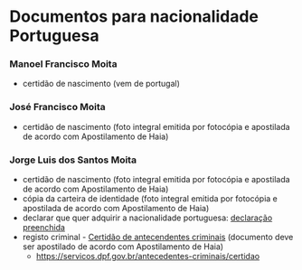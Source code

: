 # Documentos para nacionalidade Portuguesa

### Manoel Francisco Moita
- certidão de nascimento (vem de portugal)

### José Francisco Moita
- certidão de nascimento (foto integral emitida por fotocópia e apostilada de acordo com Apostilamento de Haia)

### Jorge Luis dos Santos Moita
- certidão de nascimento (foto integral emitida por fotocópia e apostilada de acordo com Apostilamento de Haia)
- cópia da carteira de identidade (foto integral emitida por fotocópia e apostilada de acordo com Apostilamento de Haia)
- declarar que quer adquirir a nacionalidade portuguesa: [declaração preenchida](docs/IRN_Artigo_1-D_visa-Pagamento_Visa-Mastercard_Nr.268737.pdf)
- registo criminal - [Certidão de antecendentes criminais](docs/28.03.2021_CERTID%C3%83O_DE_ANTECEDENTES_CRIMINAIS.pdf) (documento deve ser apostilado de acordo com Apostilamento de Haia)
   - https://servicos.dpf.gov.br/antecedentes-criminais/certidao 
